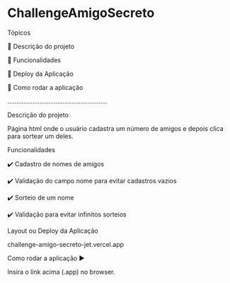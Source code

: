 # ChallengeAmigoSecreto

Tópicos

🔹 Descrição do projeto

🔹 Funcionalidades

🔹 Deploy da Aplicação

🔹 Como rodar a aplicação

........................................................

Descrição do projeto

Página html onde o usuário cadastra um número de amigos e depois clica para sortear um deles.


Funcionalidades

✔️ Cadastro de nomes de amigos

✔️ Validação do campo nome para evitar cadastros vazios

✔️ Sorteio de um nome

✔️ Validação para evitar infinitos sorteios


Layout ou Deploy da Aplicação 

challenge-amigo-secreto-jet.vercel.app


Como rodar a aplicação ▶️

Insira o link acima (.app) no browser.


